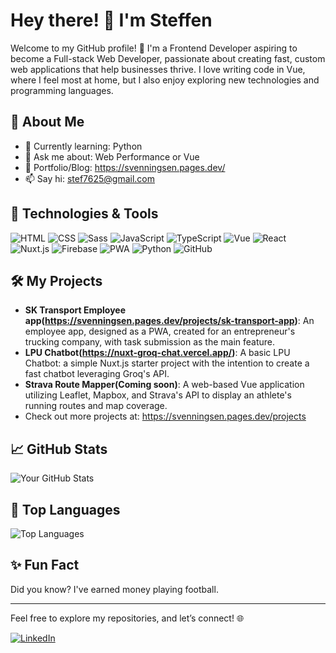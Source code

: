 # Hey there! 👋 I'm Steffen

Welcome to my GitHub profile! 🚀 I'm a Frontend Developer aspiring to become a Full-stack Web Developer, passionate about creating fast, custom web applications that help businesses thrive. I love writing code in Vue, where I feel most at home, but I also enjoy exploring new technologies and programming languages.

## 🚀 About Me

- 🌱 Currently learning: Python
- 💬 Ask me about: Web Performance or Vue
- 📝 Portfolio/Blog: https://svenningsen.pages.dev/
- 📫 Say hi: stef7625@gmail.com

## 🔧 Technologies & Tools

![HTML](https://img.shields.io/badge/-HTML5-E34F26?style=flat&logo=html5&logoColor=ffffff)
![CSS](https://img.shields.io/badge/-CSS3-1572B6?style=flat&logo=css3&logoColor=ffffff)
![Sass](https://img.shields.io/badge/-Sass-CC6699?style=flat&logo=sass&logoColor=ffffff)
![JavaScript](https://img.shields.io/badge/-JavaScript-F7DF1E?style=flat&logo=javascript&logoColor=000000)
![TypeScript](https://img.shields.io/badge/-TypeScript-3178C6?style=flat&logo=typescript&logoColor=ffffff)
![Vue](https://img.shields.io/badge/-Vue.js-4FC08D?style=flat&logo=vue.js&logoColor=ffffff)
![React](https://img.shields.io/badge/-React-61DAFB?style=flat&logo=react&logoColor=000000)
![Nuxt.js](https://img.shields.io/badge/-Nuxt.js-00C58E?style=flat&logo=nuxt.js&logoColor=ffffff)
![Firebase](https://img.shields.io/badge/-Firebase-FFCA28?style=flat&logo=firebase&logoColor=ffffff)
![PWA](https://img.shields.io/badge/-PWA-5A0FC8?style=flat&logo=pwa&logoColor=ffffff)
![Python](https://img.shields.io/badge/-Python-3776AB?style=flat&logo=python&logoColor=ffffff)
![GitHub](https://img.shields.io/badge/-GitHub-181717?style=flat&logo=github&logoColor=ffffff)

## 🛠️ My Projects

- **SK Transport Employee app(https://svenningsen.pages.dev/projects/sk-transport-app)**: An employee app, designed as a PWA, created for an entrepreneur's trucking company, with task submission as the main feature.
- **LPU Chatbot(https://nuxt-groq-chat.vercel.app/)**: A basic LPU Chatbot: a simple Nuxt.js starter project with the intention to create a fast chatbot leveraging Groq's API.
- **Strava Route Mapper(Coming soon)**: A web-based Vue application utilizing Leaflet, Mapbox, and Strava's API to display an athlete's running routes and map coverage.
- Check out more projects at: https://svenningsen.pages.dev/projects

## 📈 GitHub Stats

![Your GitHub Stats](https://github-readme-stats.vercel.app/api?username=SteffenSvenningsen&show_icons=true&hide_title=true&hide=prs&count_private=true&include_all_commits=true&line_height=24&theme=radical)

## 🎯 Top Languages

![Top Languages](https://github-readme-stats.vercel.app/api/top-langs/?username=Steffen-Svenningsen&layout=compact&theme=radical)

## ✨ Fun Fact

Did you know? I've earned money playing football.

---

Feel free to explore my repositories, and let’s connect! 🌐

[![LinkedIn](https://img.shields.io/badge/-LinkedIn-0A66C2?style=flat&logo=linkedin&logoColor=ffffff)](https://www.linkedin.com/in/steffen-svenningsen)

